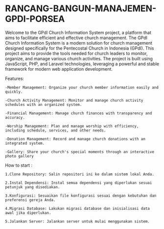 # RANCANG-BANGUN-MANAJEMEN-GPDI-PORSEA

Welcome to the GPdI Church Information System project, a platform that aims to facilitate efficient and effective church management.
The GPdI Church Information System is a modern solution for church management designed specifically for the Pentecostal Church in Indonesia (GPdI). This project aims to provide the tools needed for church leaders to monitor, organize, and manage various church activities.
The project is built using JavaScript, PHP, and Laravel technologies, leveraging a powerful and stable framework for modern web application development.

Features: 

    -Member Management: Organize your church member information easily and quickly.
    
    -Church Activity Management: Monitor and manage church activity schedules with an organized system.
    
    -Financial Management: Manage church finances with transparency and accuracy.
    
    -Worship Management: Plan and manage worship with efficiency, including schedule, services, and other needs.
    
    -Donation Management: Record and manage church donations with an integrated system.
    
    -Gallery: Share your church's special moments through an interactive photo gallery

How to start :

    
    1.Clone Repository: Salin repositori ini ke dalam sistem lokal Anda.
    
    2.Instal Dependensi: Instal semua dependensi yang diperlukan sesuai petunjuk yang disediakan.
    
    3.Konfigurasi: Sesuaikan file konfigurasi sesuai dengan kebutuhan dan preferensi gereja Anda.
    
    4.Migrasi Database: Lakukan migrasi database dan inisialisasi data awal jika diperlukan.
    
    5.Jalankan Server: Jalankan server untuk mulai menggunakan sistem.
